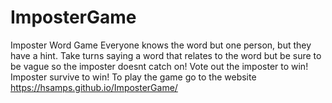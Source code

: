 # ImposterGame
Imposter Word Game
Everyone knows the word but one person, but they have a hint.
Take turns saying a word that relates to the word but be sure to be vague so the imposter doesnt catch on!
Vote out the imposter to win! Imposter survive to win!
To play the game go to the website 
https://hsamps.github.io/ImposterGame/
